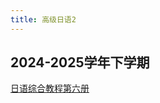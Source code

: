 ```yaml
---
title: 高级日语2
---
```


## 2024-2025学年下学期

[日语综合教程第六册](https://drive.vanillaaaa.org/SharedCourses/外语学院/日语综合教程第六册.pdf)
